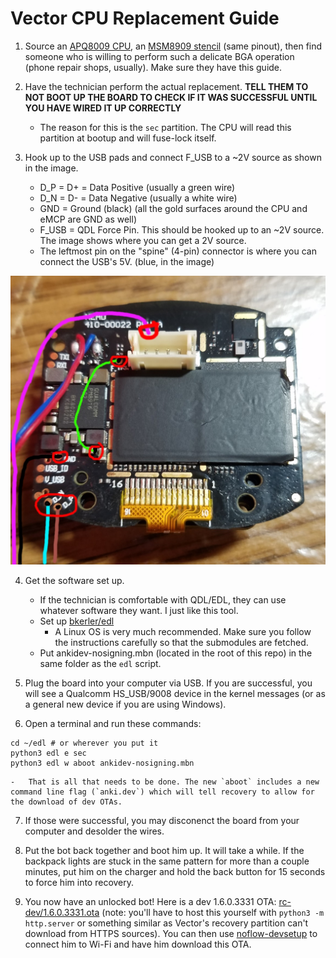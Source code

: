 # Vector CPU Replacement Guide

1. Source an [APQ8009 CPU](https://www.aliexpress.us/item/3256803378630939.html), an [MSM8909 stencil](https://www.aliexpress.us/item/2251832705095349.html?gatewayAdapt=glo2usa4itemAdapt) (same pinout), then find someone who is willing to perform such a delicate BGA operation (phone repair shops, usually). Make sure they have this guide.

2. Have the technician perform the actual replacement. ****TELL THEM TO NOT BOOT UP THE BOARD TO CHECK IF IT WAS SUCCESSFUL UNTIL YOU HAVE WIRED IT UP CORRECTLY****

    -   The reason for this is the `sec` partition. The CPU will read this partition at bootup and will fuse-lock itself.

3. Hook up to the USB pads and connect F_USB to a ~2V source as shown in the image.

    -   D_P = D+ = Data Positive (usually a green wire)
    -   D_N = D- = Data Negative (usually a white wire)
    -   GND = Ground (black) (all the gold surfaces around the CPU and eMCP are GND as well)
    -   F_USB = QDL Force Pin. This should be hooked up to an ~2V source. The image shows where you can get a 2V source.
    -   The leftmost pin on the "spine" (4-pin) connector is where you can connect the USB's 5V. (blue, in the image)

![wire guide](/wires.jpg)

4. Get the software set up.
    -   If the technician is comfortable with QDL/EDL, they can use whatever software they want. I just like this tool.
    -   Set up [bkerler/edl](https://github.com/bkerler/edl?tab=readme-ov-file#grab-files-and-install)
        -   A Linux OS is very much recommended. Make sure you follow the instructions carefully so that the submodules are fetched.
    -   Put ankidev-nosigning.mbn (located in the root of this repo) in the same folder as the `edl` script.

5. Plug the board into your computer via USB. If you are successful, you will see a Qualcomm HS_USB/9008 device in the kernel messages (or as a general new device if you are using Windows).

6. Open a terminal and run these commands:

```
cd ~/edl # or wherever you put it
python3 edl e sec
python3 edl w aboot ankidev-nosigning.mbn
```

    -   That is all that needs to be done. The new `aboot` includes a new command line flag (`anki.dev`) which will tell recovery to allow for the download of dev OTAs.

7. If those were successful, you may disconenct the board from your computer and desolder the wires.

8. Put the bot back together and boot him up. It will take a while. If the backpack lights are stuck in the same pattern for more than a couple minutes, put him on the charger and hold the back button for 15 seconds to force him into recovery.

9. You now have an unlocked bot! Here is a dev 1.6.0.3331 OTA: [rc-dev/1.6.0.3331.ota](https://web.archive.org/web/20220722212945/https://ota.global.anki-dev-services.com/vic/rc-dev/lo8awreh23498sf/full/1.6.0.3331.ota) (note: you'll have to host this yourself with `python3 -m http.server` or something similar as Vector's recovery partition can't download from HTTPS sources). You can then use [noflow-devsetup](https://www.project-victor.org/noflow-devsetup) to connect him to Wi-Fi and have him download this OTA.

